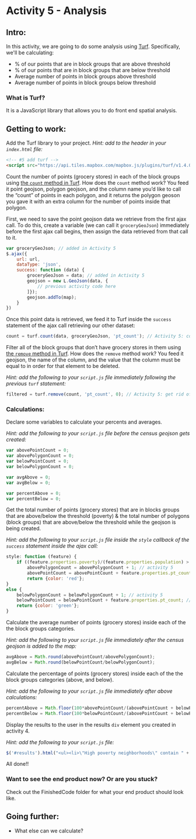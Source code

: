 # Activity 5 - Analysis

## Intro:
In this activity, we are going to do some analysis using [Turf](http://turfjs.org/). Specifically, we'll be calculating:

* % of our points that are in block groups that are above threshold
* % of our points that are in block groups that are below threshold
* Average number of points in block groups above threshold
* Average number of points in block groups below threshold

### What is Turf?
It is a JavaScript library that allows you to do front end spatial analysis.

## Getting to work:

Add the Turf library to your project.
*Hint: add to the header in your `index.html` file:*

```html
<!-- #5 add turf -->
<script src="https://api.tiles.mapbox.com/mapbox.js/plugins/turf/v1.4.0/turf.min.js"></script>
```

Count the number of points (grocery stores) in each of the block groups using [the `count` method in Turf](http://turfjs.org/static/docs/module-turf_count.html). How does the `count` method work? You feed it point geojson, polygon geojson, and the column name you’d like to call the “count” of points in each polygon, and it returns the polygon geoson you gave it with an extra column for the number of points inside that polygon.

First, we need to save the point geojson data we retrieve from the first ajax call. To do this, create a variable (we can call it `groceryGeoJson`) immediately before the first ajax call begins, then assign the data retrieved from that call to it.

```javascript
var groceryGeoJson; // added in Activity 5
$.ajax({
    url: url,
    dataType: 'json',
    success: function (data) {
        groceryGeoJson = data; // added in Activity 5
        geojson = new L.GeoJson(data, {
            // previous activity code here
        ]});
        geojson.addTo(map);
    }
})
```

Once this point data is retrieved, we feed it to Turf inside the `success` statement of the ajax call retrieving our other dataset:

```javascript
count = turf.count(data, groceryGeoJson, 'pt_count'); // Activity 5: count the number of grocery stores and add as an attribute to blocks
```

Filter all of the block groups that don’t have grocery stores in them using [the `remove` method in Turf](http://turfjs.org/static/docs/module-turf_remove.html). How does the `remove` method work?  You feed it geojson, the name of the column, and the value that the column must be equal to in order for that element to be deleted.

*Hint: add the following to your `script.js` file immediately following the previous `turf` statement:*

```javascript
filtered = turf.remove(count, 'pt_count', 0); // Activity 5: get rid of all blocks that don't have a grocery store in them
```

### Calculations:

Declare some variables to calculate your percents and averages.

*Hint: add the following to your `script.js` file before the census geojson gets created:*

```javascript
var abovePointCount = 0;
var abovePolygonCount = 0;
var belowPointCount = 0;
var belowPolygonCount = 0;

var avgAbove = 0;
var avgBelow = 0;

var percentAbove = 0;
var percentBelow = 0;
```

Get the total number of points (grocery stores) that are in blocks groups that are above/below the threshold (poverty) & the total number of polygons (block groups) that are above/below the threshold while the geojson is being created.

*Hint: add the following to your `script.js` file inside the `style` callback of the `success` statement inside the ajax call:*

```javascript
style: function (feature) {
    if ((feature.properties.poverty)/(feature.properties.population) > threshold) {
        abovePolygonCount = abovePolygonCount + 1; // activity 5
        abovePointCount = abovePointCount + feature.properties.pt_count; // activity 5
        return {color: 'red'};
}
else {
    belowPolygonCount = belowPolygonCount + 1; // activity 5
    belowPointCount = belowPointCount + feature.properties.pt_count; // activity 5
    return {color: 'green'};
}
```

Calculate the average number of points (grocery stores) inside each of the the block groups categories.

*Hint: add the following to your `script.js` file immediately after the census geojson is added to the map:*

```javascript
avgAbove = Math.round(abovePointCount/abovePolygonCount);
avgBelow = Math.round(belowPointCount/belowPolygonCount);
```

Calculate the percentage of points (grocery stores) inside each of the the block groups categories (above, and below).

*Hint: add the following to your `script.js` file immediately after above calculations:*

```javascript
percentAbove = Math.floor(100*abovePointCount/(abovePointCount + belowPointCount));
percentBelow = Math.floor(100*belowPointCount/(abovePointCount + belowPointCount));
```

Display the results to the user in the results `div` element you created in activity 4.

*Hint: add the following to your `script.js` file:*

```javascript
$('#results').html("<ul><li>\"High poverty neighborhoods\" contain " + percentAbove + "% of ABQ's grocery stores and have an average of " + avgAbove + " stores in them</li><br><li>" + "\"Low poverty neighborhoods\" contain " + percentBelow + "% of ABQ's grocery stores and have an average of " + avgBelow + " stores in them.</li></ul>");

```

All done!!

### Want to see the end product now? Or are you stuck?

Check out the FinishedCode folder for what your end product should look like.

## Going further:

* What else can we calculate?
